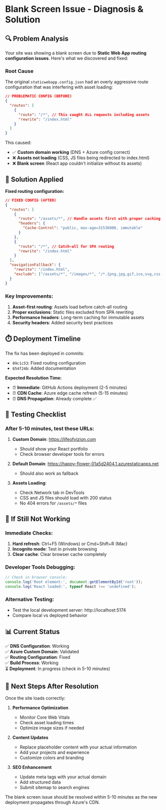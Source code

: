 # Blank Screen Issue - Diagnosis & Solution

## 🔍 Problem Analysis

Your site was showing a blank screen due to **Static Web App routing configuration issues**. Here's what we discovered
and fixed:

### Root Cause

The original `staticwebapp.config.json` had an overly aggressive route configuration that was interfering with asset
loading:

```json
// PROBLEMATIC CONFIG (BEFORE)
{
  "routes": [
    {
      "route": "/*", // This caught ALL requests including assets
      "rewrite": "/index.html"
    }
  ]
}
```

This caused:

- ✅ **Custom domain working** (DNS + Azure config correct)
- ❌ **Assets not loading** (CSS, JS files being redirected to index.html)
- ❌ **Blank screen** (React app couldn't initialize without its assets)

## 🔧 Solution Applied

**Fixed routing configuration:**

```json
// FIXED CONFIG (AFTER)
{
  "routes": [
    {
      "route": "/assets/*", // Handle assets first with proper caching
      "headers": {
        "Cache-Control": "public, max-age=31536000, immutable"
      }
    },
    {
      "route": "/*", // Catch-all for SPA routing
      "rewrite": "/index.html"
    }
  ],
  "navigationFallback": {
    "rewrite": "/index.html",
    "exclude": ["/assets/*", "/images/*", "/*.{png,jpg,gif,ico,svg,css,js,json}"]
  }
}
```

### Key Improvements:

1. **Asset-first routing**: Assets load before catch-all routing
2. **Proper exclusions**: Static files excluded from SPA rewriting
3. **Performance headers**: Long-term caching for immutable assets
4. **Security headers**: Added security best practices

## ⏱️ Deployment Timeline

The fix has been deployed in commits:

- `09c1c53`: Fixed routing configuration
- `654f24b`: Added documentation

**Expected Resolution Time:**

- ⏰ **Immediate**: GitHub Actions deployment (2-5 minutes)
- ⏰ **CDN Cache**: Azure edge cache refresh (5-15 minutes)
- ⏰ **DNS Propagation**: Already complete ✅

## 🧪 Testing Checklist

### After 5-10 minutes, test these URLs:

1. **Custom Domain**: https://lifeofvizion.com
   - Should show your React portfolio
   - Check browser developer tools for errors

2. **Default Domain**: https://happy-flower-01a5d2404.1.azurestaticapps.net
   - Should also work as fallback

3. **Assets Loading**:
   - Check Network tab in DevTools
   - CSS and JS files should load with 200 status
   - No 404 errors for `/assets/*` files

## 🔧 If Still Not Working

### Immediate Checks:

1. **Hard refresh**: Ctrl+F5 (Windows) or Cmd+Shift+R (Mac)
2. **Incognito mode**: Test in private browsing
3. **Clear cache**: Clear browser cache completely

### Developer Tools Debugging:

```javascript
// Check in browser console:
console.log('Root element:', document.getElementById('root'));
console.log('React loaded:', typeof React !== 'undefined');
```

### Alternative Testing:

- Test the local development server: http://localhost:5174
- Compare local vs deployed behavior

## 📊 Current Status

✅ **DNS Configuration**: Working  
✅ **Azure Custom Domain**: Validated  
✅ **Routing Configuration**: Fixed  
✅ **Build Process**: Working  
⏳ **Deployment**: In progress (check in 5-10 minutes)

## 🚀 Next Steps After Resolution

Once the site loads correctly:

1. **Performance Optimization**
   - Monitor Core Web Vitals
   - Check asset loading times
   - Optimize image sizes if needed

2. **Content Updates**
   - Replace placeholder content with your actual information
   - Add your projects and experience
   - Customize colors and branding

3. **SEO Enhancement**
   - Update meta tags with your actual domain
   - Add structured data
   - Submit sitemap to search engines

The blank screen issue should be resolved within 5-10 minutes as the new deployment propagates through Azure's CDN.
